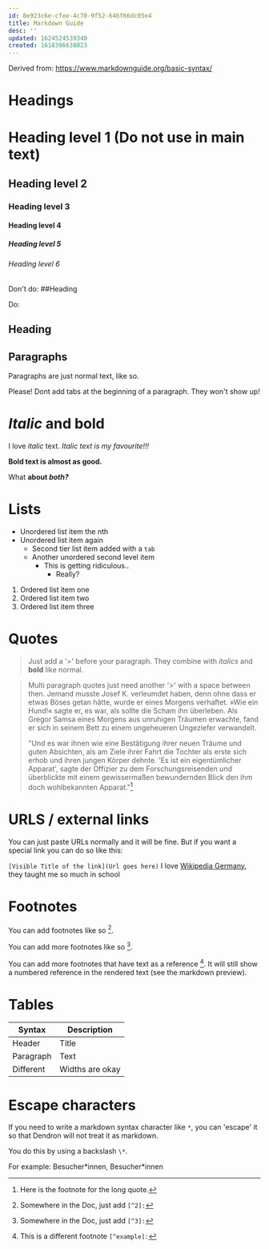 ```yaml
---
id: 8e923c6e-cfee-4c70-9f52-646f66dc05e4
title: Markdown Guide
desc: ''
updated: 1624524539340
created: 1618396638023
---
```


Derived from: https://www.markdownguide.org/basic-syntax/

# Headings

# Heading level 1 (Do not use in main text)
## Heading level 2
### Heading level 3
#### Heading level 4
##### Heading level 5
###### Heading level 6

Don't do: 
##Heading 

Do: 
## Heading

## Paragraphs

Paragraphs are just normal text, like so.

  Please! Dont add tabs at the beginning of a paragraph. They won't show up!

# _Italic_ and **bold**

I love _italic_ text.
_Italic text is my favourite!!!_

**Bold text is almost as good.**

What **about _both?_**

# Lists

- Unordered list item the nth
- Unordered list item again
  - Second tier list item added with a `tab`
  - Another unordered second level item
    - This is getting ridiculous..
      - Really?

1. Ordered list item one
2. Ordered list item two
3. Ordered list item three

# Quotes

>Just add a '>' before your paragraph. They combine with _italics_ and **bold** like normal.

>Multi paragraph quotes just need another '>' with a space between then. Jemand musste Josef K. verleumdet haben, denn ohne dass er etwas Böses getan hätte, wurde er eines Morgens verhaftet. »Wie ein Hund!« sagte er, es war, als sollte die Scham ihn überleben. Als Gregor Samsa eines Morgens aus unruhigen Träumen erwachte, fand er sich in seinem Bett zu einem ungeheueren Ungeziefer verwandelt. 
>
>"Und es war ihnen wie eine Bestätigung ihrer neuen Träume und guten Absichten, als am Ziele ihrer Fahrt die Tochter als erste sich erhob und ihren jungen Körper dehnte. 'Es ist ein eigentümlicher Apparat', sagte der Offizier zu dem Forschungsreisenden und überblickte mit einem gewissermaßen bewundernden Blick den ihm doch wohlbekannten Apparat."[^1]


# URLS / external links

You can just paste URLs normally and it will be fine. But if you want a special link you can do so like this:

`[Visible Title of the link](Url goes here)`
I love [Wikipedia Germany](https://wikipedia.de), they taught me so much in school

# Footnotes

You can add footnotes like so [^2].

You can add more footnotes like so [^3].

You can add more footnotes that have text as a reference [^example]. It will still show a numbered reference in the rendered text (see the markdown preview).

[^1]: Here is the footnote for the long quote.
[^2]: Somewhere in the Doc, just add `[^2]:`
[^3]: Somewhere in the Doc, just add `[^3]:`
[^example]: This is a different footnote `[^example]:`


# Tables

| Syntax      | Description |
| ----------- | ----------- |
| Header      | Title       |
| Paragraph   | Text        |
| Different          | Widths are okay        |


# Escape characters

If you need to write a markdown syntax character like `*`, you can 'escape' it so that Dendron will not treat it as markdown.

You do this by using a backslash `\*`. 

For example: Besucher\*innen, Besucher\*innen 